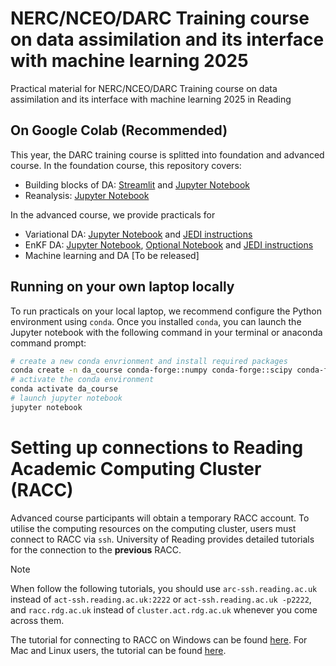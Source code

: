 # NERC/NCEO/DARC Training course on data assimilation and its interface with machine learning 2025
Practical material for NERC/NCEO/DARC Training course on data assimilation and its interface with machine learning 2025 in Reading

## On Google Colab (Recommended)
This year, the DARC training course is splitted into foundation and advanced course. In the foundation course, this repository covers:
- Building blocks of DA: [Streamlit](https://alisonfowler-da-training-oi-1-optimal-interpolation-3dxab6.streamlit.app/) and [Jupyter Notebook](https://colab.research.google.com/github/darc-reading/darc-training-2025/blob/main/Control_DA_components.ipynb) 
- Reanalysis: [Jupyter Notebook](https://colab.research.google.com/github/darc-reading/darc-training-2025/blob/main/reanalysis.ipynb)

In the advanced course, we provide practicals for 
- Variational DA: [Jupyter Notebook](https://colab.research.google.com/github/darc-reading/darc-training-2025/blob/main/Controls_L96_Var.ipynb) and [JEDI instructions](JEDI_SABER_exps.pdf)
- EnKF DA: [Jupyter Notebook](https://colab.research.google.com/github/darc-reading/darc-training-2025/blob/main/Controls_L96_Enkf.ipynb), [Optional Notebook](https://colab.research.google.com/github/darc-reading/darc-training-2025/blob/main/Controls_L63_Enkf.ipynb) and [JEDI instructions](JEDI_LETKF_exps.pdf)
- Machine learning and DA [To be released]

## Running on your own laptop locally
To run practicals on your local laptop, we recommend configure the Python environment using `conda`. Once you installed `conda`, you can launch the Jupyter notebook with the following command in your terminal or anaconda command prompt:
```bash
# create a new conda envrionment and install required packages
conda create -n da_course conda-forge::numpy conda-forge::scipy conda-forge::matplotlib conda-forge::cartopy conda-forge::ipywidgets conda-forge::jupyter conda-forge::xarray conda-forge::dask conda-forge::netCDF4 conda-forge::bottleneck conda-forge::kagglehub
# activate the conda environment
conda activate da_course
# launch jupyter notebook
jupyter notebook
```

# Setting up connections to Reading Academic Computing Cluster (RACC)
Advanced course participants will obtain a temporary RACC account. To utilise the computing resources on the computing cluster, users must connect to RACC via `ssh`. University of Reading provides detailed tutorials for the connection to the **previous** RACC. 
>[!NOTE]
>When follow the following tutorials, you should use `arc-ssh.reading.ac.uk` instead of `act-ssh.reading.ac.uk:2222` or `act-ssh.reading.ac.uk -p2222`, and `racc.rdg.ac.uk` instead of `cluster.act.rdg.ac.uk` whenever you come across them.

The tutorial for connecting to RACC on Windows can be found [here](https://research.reading.ac.uk/act/knowledgebase/act-ssh-with-mobaxterm-step-by-step-guide/). For Mac and Linux users, the tutorial can be found [here](https://research.reading.ac.uk/act/knowledgebase/act-ssh-for-linux-and-mac-users-step-by-step-guide/).



